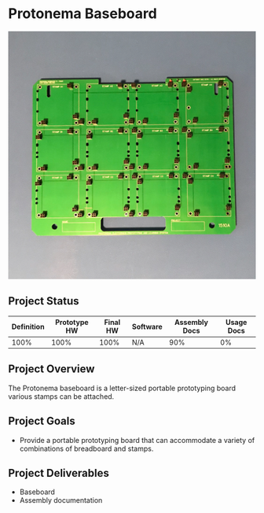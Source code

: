 # Protonema Baseboard
![Photo of a 1510A baseboard](./1510-8010/images/1510A.jpg)

## Project Status

Definition | Prototype HW | Final HW | Software | Assembly Docs | Usage Docs |
|-|-|-|-|-|-|
100% | 100% | 100% | N/A | 90% | 0% |

## Project Overview
The Protonema baseboard is a letter-sized portable prototyping board various stamps can be attached.

## Project Goals
* Provide a portable prototyping board that can accommodate a variety of combinations of breadboard and stamps.

## Project Deliverables
* Baseboard
* Assembly documentation